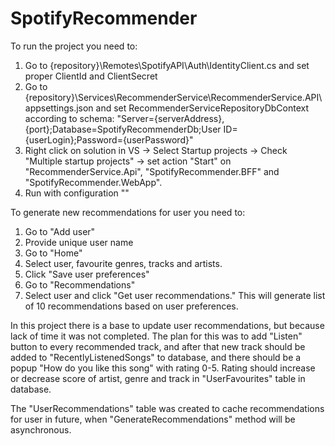 # SpotifyRecommender
To run the project you need to:
1. Go to {repository}\Remotes\SpotifyAPI\Auth\IdentityClient.cs and set proper ClientId and ClientSecret
2. Go to {repository}\Services\RecommenderService\RecommenderService.API\appsettings.json and set RecommenderServiceRepositoryDbContext according to schema:
"Server={serverAddress},{port};Database=SpotifyRecommenderDb;User ID={userLogin};Password={userPassword}"
3. Right click on solution in VS -> Select Startup projects -> Check "Multiple startup projects" -> set action "Start" on "RecommenderService.Api", "SpotifyRecommender.BFF" and "SpotifyRecommender.WebApp".
4. Run with configuration "<Multiple startup projects>"

To generate new recommendations for user you need to:
1. Go to "Add user"
2. Provide unique user name
3. Go to "Home"
4. Select user, favourite genres, tracks and artists.
5. Click "Save user preferences"
6. Go to "Recommendations"
7. Select user and click "Get user recommendations."
This will generate list of 10 recommendations based on user preferences.


In this project there is a base to update user recommendations, but because lack of time it was not completed. The plan for this was to add "Listen" button to every recommended track, and after that new track should be added to "RecentlyListenedSongs" to database, and there should be a popup "How do you like this song" with rating 0-5. Rating should increase or decrease score of artist, genre and track in "UserFavourites" table in database. 

The "UserRecommendations" table was created to cache recommendations for user in future, when "GenerateRecommendations" method will be asynchronous.

